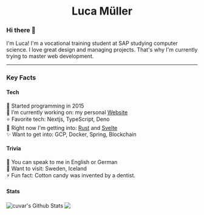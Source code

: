 <h1 align="center">Luca Müller</h1>
<h3 align="left">Hi there 👋</h3>
<p align="left">I'm Luca! I'm a vocational training student at SAP studying computer science. I love great design and managing projects. That's why I'm currently trying to master web development.</p>

---
<h3 align="left">Key Facts</h3>

#### Tech
💫 Started programming in 2015  
🔭 I’m currently working on: my personal [Website](https://github.com/cuvar/homepage)  
⭐ Favorite tech: Nextjs, TypeScript, Deno  
🌟 Right now I'm getting into: [Rust](https://www.rust-lang.org/) and [Svelte](https://github.com/sveltejs/svelte)  
✨ Want to get into: GCP, Docker, Spring, Blockchain

#### Trivia
🍻 You can speak to me in English or German  
🌆 Want to visit: Sweden, Iceland  
⚡ Fun fact: Cotton candy was invented by a dentist.  

#### Stats
<div>
  <img align="center" src="https://github-readme-stats.vercel.app/api/top-langs?username=cuvar&show_icons=true&locale=en&layout=compact&theme=chartreuse-dark&title_color=7A7ADB&icon_color=2234AE&text_color=D3D3D3&bg_color=0,000000,130F40" alt="cuvar's Github Stats">
  <img align="center" src="https://github-readme-stats.vercel.app/api?username=cuvar&include_all_commits=true&count_private=true&show_icons=true&line_height=20&title_color=7A7ADB&icon_color=2234AE&text_color=D3D3D3&bg_color=0,000000,130F40">
</div>

